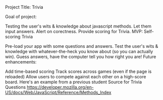Project Title: Trivia

Goal of project:

Testing the user's wits & knowledge about javascript methods.
Let them input answers.
Alert on corectness.
Provide scoring for Trivia.
MVP: Self-scoring Trivia

Pre-load your app with some questions and answers.
Test the user's wits & knowledge with whatever-the-heck you know about (so you can actually win).
Guess answers, have the computer tell you how right you are!
Future enhancements:

Add time-based scoring
Track scores across games (even if the page is reloaded)
Allow users to compete against each other on a high-score board.
Here's an example from a previous student
Source for Trivia Questions https://developer.mozilla.org/en-US/docs/Web/JavaScript/Reference/Methods_Index
